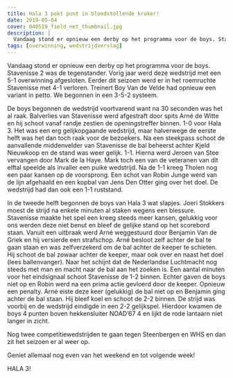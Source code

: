 ```yaml
---
title: Hala 3 pakt punt in bloedstollende kraker!
date: 2019-05-04
cover: 040519_field_net_thumbnail.jpg
description: |
  Vandaag stond er opnieuw een derby op het programma voor de boys. Stavenisse 2 was de tegenstander. Vorig jaar werd deze wedstrijd met een 5-1 overwinning afgesloten...
tags: [overwinning, wedstrijdverslag]
---
```


Vandaag stond er opnieuw een derby op het programma voor de boys. Stavenisse 2 was de tegenstander. Vorig jaar werd deze wedstrijd met een 5-1 overwinning afgesloten. Eerder dit seizoen werd er in het roemruchte Stavenisse met 4-1 verloren. Treinert Boy Van de Velde had opnieuw een variant in petto. We begonnen in een 3-5-2 systeem.

De boys begonnen de wedstrijd voortvarend want na 30 seconden was het al raak. Balverlies van Stavenisse werd afgestraft door spits Arné de Witte en hij schoot vanaf randje zestien de openingstreffer binnen. 1-0 voor Hala 3. Het was een erg gelijkopgaande wedstrijd, maar halverwege de eerste helft was het dan toch raak voor de bezoekers. Na een steekpass schoot de aanvallende middenvelder van Stavenisse de bal beheerst achter Kjeld Nieuwkoop en de stand was weer gelijk. 1-1. Hierna werd Jeroen van Stee vervangen door Mark de la Haye. Mark toch een van de veteranen van dit elftal speelde als invaller een puike wedstrijd. Na de 1-1 kreeg Tholen nog een paar kansen op de voorsprong. Een schot van Robin Junge werd van de lijn afgehaald en een kopbal van Jens Den Otter ging over het doel. De wedstrijd had dan ook een 1-1 ruststand.

In de tweede helft begonnen de boys van Hala 3 wat slapjes. Joeri Stokkers moest de strijd na enkele minuten al staken wegens een blessure. Stavenisse maakte het spel een kreeg steeds meer kansen, gelukkig voor ons werden deze niet benut en bleef de gelijke stand op het scorebord staan. Vanuit een uitbraak werd Arné weggestuurd door Benjamin Van de Griek en hij versierde een strafschop. Arné besloot zelf achter de bal te gaan staan en was zelfverzekerd om de bal achter de keeper te schieten. Hij schoot de bal zowaar achter de keeper, maar ook over en naast het doel (lees ballenvanger). Naar het schijnt dat de Nederlandse Luchtmacht nog steeds met man en macht naar de bal aan het zoeken is. Een aantal minuten voor het eindsignaal schoot Stavenisse de 1-2 binnen. Echter gaven de boys niet op en Robin werd na een prima actie gevloerd door de keeper. Opnieuw een penalty. Arné eiste deze keer (gelukkig) de bal niet op en Benjamin ging achter de bal staan. Hij bleef koel en schoot de 2-2 binnen. De strijd was voorbij en de wedstrijd eindigde in een 2-2 gelijkspel. Hierdoor kwamen de boys 4 punten boven hekkensluiter NOAD’67 4 en lijkt de rode lantaarn niet langer in zicht.

Nog twee competitiewedstrijden te gaan tegen Steenbergen en WHS en dan zit het seizoen er al weer op.

Geniet allemaal nog even van het weekend en tot volgende week!

HALA 3!
